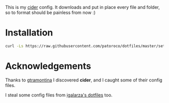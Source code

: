 This is my [cider](https://github.com/msanders/cider) config. It downloads and put in place every file and folder, so to format should be painless from now :)


Installation
============

```bash
curl -Ls https://raw.githubusercontent.com/patoroco/dotfiles/master/setup.sh | sh
```


Acknowledgements
================

Thanks to [gtramontina](https://github.com/gtramontina/dotfiles) I discovered
**cider**, and I caught some of their config files.

I steal some config files from [igalarza's dotfiles](https://github.com/igalarzab/dotfiles) too.
